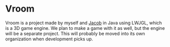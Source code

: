 # Vroom

Vroom is a project made by myself and [Jacob](https://github.com/jhg023) in Java using LWJGL, which is a 3D game engine. We plan to make a game with it as well, but the engine will be a separate project. This will probably be moved into its own organization when development picks up.

